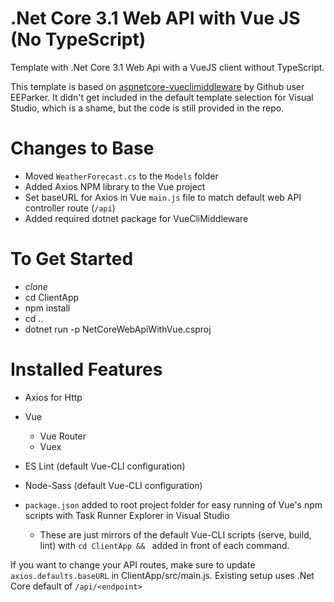 # .Net Core 3.1 Web API with Vue JS (No TypeScript)

Template with .Net Core 3.1 Web Api with a VueJS client without TypeScript.

This template is based on [aspnetcore-vueclimiddleware](https://github.com/EEParker/aspnetcore-vueclimiddleware) by Github user EEParker.  It didn't get included in the default template selection for Visual Studio, which is a shame, but the code is still provided in the repo.

# Changes to Base
- Moved `WeatherForecast.cs` to the `Models` folder
- Added Axios NPM library to the Vue project
- Set baseURL for Axios in Vue `main.js` file to match default web API controller route (`/api`)
- Added required dotnet package for VueCliMiddleware

# To Get Started
- _clone_
- cd ClientApp
- npm install
- cd ..
- dotnet run -p NetCoreWebApiWithVue.csproj

# Installed Features
- Axios for Http
- Vue 
  - Vue Router
  - Vuex
- ES Lint (default Vue-CLI configuration)
- Node-Sass (default Vue-CLI configuration)

- `package.json` added to root project folder for easy running of Vue's npm scripts with Task Runner Explorer in Visual Studio
  - These are just mirrors of the default Vue-CLI scripts (serve, build, lint) with `cd ClientApp && ` added in front of each command.


If you want to change your API routes, make sure to update `axios.defaults.baseURL` in ClientApp/src/main.js.  Existing setup uses .Net Core default of `/api/<endpoint>`
